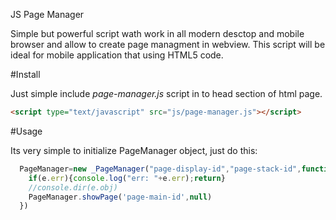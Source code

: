 JS Page Manager

Simple but powerful script wath work in all modern desctop and mobile browser and allow to create page managment in webview. This script will be ideal for mobile application that using HTML5 code.

#Install

Just simple include *page-manager.js* script in to head section of html page.

``` html
<script type="text/javascript" src="js/page-manager.js"></script>
```

#Usage

Its very simple to initialize PageManager object, just do this:

``` javascript
  PageManager=new _PageManager("page-display-id","page-stack-id",function(e){
    if(e.err){console.log("err: "+e.err);return}
    //console.dir(e.obj)
    PageManager.showPage('page-main-id',null)
  })
```
